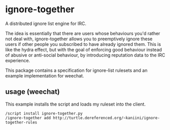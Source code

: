 # ignore-together

A distributed ignore list engine for IRC.

The idea is essentially that there are users whose behaviours you'd rather not deal with,
ignore-together allows you to preemptively ignore these users if other people you subscribed
to have already ignored them.  This is like the hydra effect, but with the goal of enforcing
good behaviour instead of abusive or anti-social behaviour, by introducing reputation data
to the IRC experience.

This package contains a specification for ignore-list rulesets and an example implementation
for weechat.

## usage (weechat)

This example installs the script and loads my ruleset into the client.

    /script install ignore-together.py
    /ignore-together add http://turtle.dereferenced.org/~kaniini/ignore-together-rules
